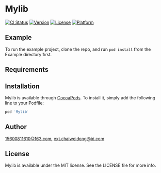 # Mylib

[![CI Status](https://img.shields.io/travis/15600811610@163.com/Mylib.svg?style=flat)](https://travis-ci.org/15600811610@163.com/Mylib)
[![Version](https://img.shields.io/cocoapods/v/Mylib.svg?style=flat)](https://cocoapods.org/pods/Mylib)
[![License](https://img.shields.io/cocoapods/l/Mylib.svg?style=flat)](https://cocoapods.org/pods/Mylib)
[![Platform](https://img.shields.io/cocoapods/p/Mylib.svg?style=flat)](https://cocoapods.org/pods/Mylib)

## Example

To run the example project, clone the repo, and run `pod install` from the Example directory first.

## Requirements

## Installation

Mylib is available through [CocoaPods](https://cocoapods.org). To install
it, simply add the following line to your Podfile:

```ruby
pod 'Mylib'
```

## Author

15600811610@163.com, ext.chaiweidong@jd.com

## License

Mylib is available under the MIT license. See the LICENSE file for more info.
